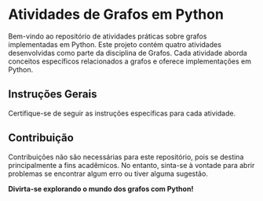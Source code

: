 # Atividades de Grafos em Python

Bem-vindo ao repositório de atividades práticas sobre grafos implementadas em Python. Este projeto contém quatro atividades desenvolvidas como parte da disciplina de Grafos. Cada atividade aborda conceitos específicos relacionados a grafos e oferece implementações em Python.

## Instruções Gerais

Certifique-se de seguir as instruções específicas para cada atividade.

## Contribuição

Contribuições não são necessárias para este repositório, pois se destina principalmente a fins acadêmicos. No entanto, sinta-se à vontade para abrir problemas se encontrar algum erro ou tiver alguma sugestão.

**Divirta-se explorando o mundo dos grafos com Python!**
